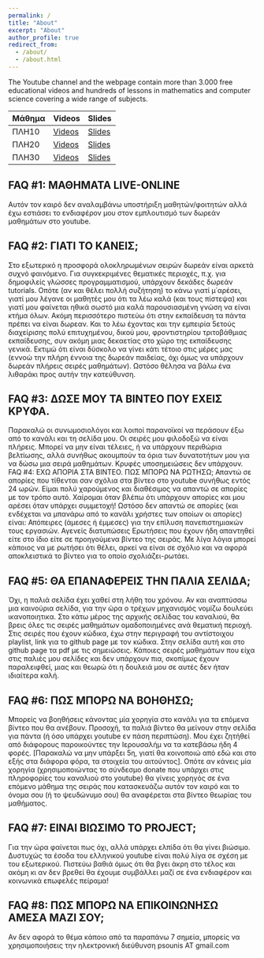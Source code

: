 ```yaml
---
permalink: /
title: "About"
excerpt: "About"
author_profile: true
redirect_from: 
  - /about/
  - /about.html
---
```


The Youtube channel and the webpage contain more than 3.000 free educational videos and hundreds of lessons in mathematics and computer science covering a wide range of subjects.

| Μάθημα | Videos | Slides |
|---|---|---|
| ΠΛΗ10 | [Videos](https://youtube.com/@psounis/search?query=ΠΛΗ10) | [Slides](https://github.com/psounis/notes/tree/master/plh10) |
| ΠΛΗ20 | [Videos](https://youtube.com/@psounis/search?query=ΠΛΗ20) | [Slides](https://github.com/psounis/notes/tree/master/plh20) |
| ΠΛΗ30 | [Videos](https://youtube.com/@psounis/search?query=ΠΛΗ30) | [Slides](https://github.com/psounis/notes/tree/master/plh30) |

FAQ #1: ΜΑΘΗΜΑΤΑ LIVE-ONLINE
---
Αυτόν τον καιρό δεν αναλαμβάνω υποστήριξη μαθητών/φοιτητών αλλά έχω εστιάσει το ενδιαφέρον μου στον εμπλουτισμό των δωρεάν μαθημάτων στο youtube.

FAQ #2: ΓΙΑΤΙ ΤΟ ΚΑΝΕΙΣ;
---
Στο εξωτερικό η προσφορά ολοκληρωμένων σειρών δωρεάν είναι αρκετά συχνό φαινόμενο. Για συγκεκριμένες θεματικές περιοχές, π.χ. για δημοφιλείς γλώσσες προγραμματισμού, υπάρχουν δεκάδες δωρεάν tutorials. Οπότε (αν και θέλει πολλή συζήτηση) το κάνω γιατί μ΄αρέσει, γιατί μου λέγανε οι μαθητές μου ότι τα λέω καλά (και τους πίστεψα) και γιατί μου φαίνεται ηθικά σωστό μια καλά παρουσιασμένη γνώση να είναι κτήμα όλων. Ακόμη περισσότερο πιστεύω ότι στην εκπαίδευση τα πάντα πρέπει να είναι δωρεαν. Και το λέω έχοντας και την εμπειρία 5ετούς διαχείρισης πολύ επιτυχημένου, δικού μου, φροντιστηρίου τριτοβάθμιας εκπαίδευσης, συν ακόμη μιας δεκαετίας στο χώρο της εκπαίδευσης γενικά. Εκτιμώ ότι είναι δύσκολο να γίνει κάτι τέτοιο στις μέρες μας (εννοώ την πλήρη έννοια της δωρεάν παιδείας, όχι όμως να υπάρχουν δωρεάν πλήρεις σειρές μαθημάτων). Ωστόσο θέλησα να βάλω ένα λιθαράκι προς αυτήν την κατεύθυνση.

FAQ #3: ΔΩΣΕ ΜΟΥ ΤΑ ΒΙΝΤΕΟ ΠΟΥ ΕΧΕΙΣ ΚΡΥΦΑ.
---
Παρακαλώ οι συνωμοσιολόγοι και λοιποί παρανοϊκοί να περάσουν έξω από το κανάλι και τη σελίδα μου. Οι σειρές μου φιλοδοξώ να είναι πλήρεις. Μπορεί να μην είναι τέλειες, ή να υπάρχουν περιθώρια βελτίωσης, αλλά συνήθως ακουμπούν τα όρια των δυνατοτήτων μου για να δώσω μια σειρά μαθημάτων. Κρυφές υποσημειώσεις δεν υπάρχουν.
FAQ #4: ΕΧΩ ΑΠΟΡΙΑ ΣΤΑ ΒΙΝΤΕΟ. ΠΩΣ ΜΠΟΡΩ ΝΑ ΡΩΤΗΣΩ;
Απαντώ σε απορίες που τίθενται σαν σχόλια στα βίντεο στο youtube συνήθως εντός 24 ωρών. Είμαι πολύ χαρούμενος και διαθέσιμος να απαντώ σε απορίες με τον τρόπο αυτό. Χαίρομαι όταν βλέπω ότι υπάρχουν απορίες και μου αρέσει όταν υπάρχει συμμετοχή! Ωστόσο δεν απαντώ σε απορίες (και ενδέχεται να μπανάρω από το κανάλι χρήστες των οποίων οι απορίες) είναι:
Απόπειρες (άμεσες ή έμμεσες) για την επίλυση πανεπιστημιακών τους εργασιών.
Αγενείς διατυπώσεις
Ερωτήσεις που έχουν ήδη απαντηθεί είτε στο ίδιο είτε σε προηγούμενα βίντεο της σειράς.
Με λίγα λόγια μπορεί κάποιος να με ρωτήσει ότι θέλει, αρκεί να είναι σε σχόλιο και να αφορά αποκλειστικά το βίντεο για το οποίο σχολιάζει-ρωτάει.

FAQ #5: ΘΑ ΕΠΑΝΑΦΕΡΕΙΣ ΤΗΝ ΠΑΛΙΑ ΣΕΛΙΔΑ;
---
Όχι, η παλιά σελίδα έχει χαθεί στη λήθη του χρόνου. Αν και αναπτύσσω μια καινούρια σελίδα, για την ώρα ο τρέχων μηχανισμός νομίζω δουλεύει ικανοποιητικα. Στο κάτω μέρος της αρχικής σελίδας του καναλιού, θα βρεις όλες τις σειρές μαθημάτων ομαδοποιημένες ανά θεματική περιοχή. Στις σειρές που έχουν κώδικα, έχω στην περιγραφή του αντίστοιχου playlist, link για το github page με τον κώδικα. Στην σελίδα αυτή και στο github page τα pdf με τις σημειώσεις. Κάποιες σειρές μαθημάτων που είχα στις παλιές μου σελίδες και δεν υπάρχουν πια, σκοπίμως έχουν παραλειφθεί, μιας και θεωρώ ότι η δουλειά μου σε αυτές δεν ήταν ιδιαίτερα καλή.

FAQ #6: ΠΩΣ ΜΠΟΡΩ ΝΑ ΒΟΗΘΗΣΩ;
---
Μπορείς να βοηθήσεις κάνοντας μία χορηγία στο κανάλι για τα επόμενα βίντεο που θα ανέβουν. Προσοχή, τα παλιά βίντεο θα μείνουν στην σελίδα για πάντα (ή όσο υπάρχει youtube εν πάση περιπτώση). Μου έχει ζητήθεί από διάφορους παροικούντες την Ιερουσαλήμ να τα κατεβάσω ήδη 4 φορές. [Παρακαλώ να μην υπάρξει 5η, γιατί θα κοινοποιώ από εδώ και στο εξής στα διάφορα φόρα, τα στοιχεία του αιτούντος]. Οπότε αν κάνεις μία χορηγία (χρησιμοποιώντας το σύνδεσμο donate που υπάρχει στις πληροφορίες του καναλιού στο youtube) θα γίνεις χορηγός σε ένα επόμενο μάθημα της σειράς που κατασκευάζω αυτόν τον καιρό και το όνομα σου (ή το ψευδώνυμο σου) θα αναφέρεται στα βίντεο θεωρίας του μαθήματος.

FAQ #7: EINAI ΒΙΩΣΙΜΟ ΤΟ PROJECT;
---
Για την ώρα φαίνεται πως όχι, αλλά υπάρχει ελπίδα ότι θα γίνει βιώσιμο. Δυστυχώς τα έσοδα του ελληνικού youtube είναι πολύ λίγα σε σχέση με του εξωτερικού. Πιστεύω βαθιά όμως ότι θα βγει άκρη στο τέλος και ακόμη κι αν δεν βρεθεί θα έχουμε συμβάλλει μαζί σε ένα ενδιαφέρον και κοινωνικά επωφελές πείραμα!

FAQ #8: ΠΩΣ ΜΠΟΡΩ ΝΑ ΕΠΙΚΟΙΝΩΝΗΣΩ ΑΜΕΣΑ ΜΑΖΙ ΣΟΥ;
---
Αν δεν αφορά το θέμα κάποιο από τα παραπάνω 7 σημεία, μπορείς να χρησιμοποιήσεις την ηλεκτρονική διεύθυνση psounis AT gmail.com
